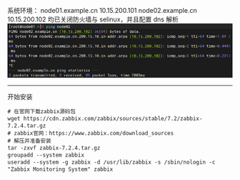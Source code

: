 系统环境：
	node01.example.cn	10.15.200.101
	node02.example.cn	10.15.200.102
均已关闭防火墙与 selinux，并且配置 dns 解析
![image.png](https://raw.githubusercontent.com/zxh230/image-/main/图片/20250320143510.png)

------
开始安装

```shell
# 在官网下载zabbix源码包
wget https://cdn.zabbix.com/zabbix/sources/stable/7.2/zabbix-7.2.4.tar.gz
# zabbix官网：https://www.zabbix.com/download_sources
# 解压并准备安装
tar -zxvf zabbix-7.2.4.tar.gz 
groupadd --system zabbix
useradd --system -g zabbix -d /usr/lib/zabbix -s /sbin/nologin -c "Zabbix Monitoring System" zabbix

```